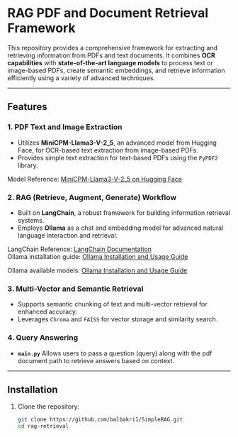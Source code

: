 # RAG PDF and Document Retrieval Framework

This repository provides a comprehensive framework for extracting and retrieving information from PDFs and text documents. It combines **OCR capabilities** with **state-of-the-art language models** to process text or image-based PDFs, create semantic embeddings, and retrieve information efficiently using a variety of advanced techniques.

---

## Features

### 1. PDF Text and Image Extraction
- Utilizes **MiniCPM-Llama3-V-2_5**, an advanced model from Hugging Face, for OCR-based text extraction from image-based PDFs.
- Provides simple text extraction for text-based PDFs using the `PyPDF2` library.

Model Reference: [MiniCPM-Llama3-V-2_5 on Hugging Face](https://huggingface.co/openbmb/MiniCPM-Llama3-V-2_5)

### 2. RAG (Retrieve, Augment, Generate) Workflow
- Built on **LangChain**, a robust framework for building information retrieval systems.
- Employs **Ollama** as a chat and embedding model for advanced natural language interaction and retrieval.

LangChain Reference: [LangChain Documentation](https://www.langchain.com)  
Ollama installation guide: [Ollama Installation and Usage Guide](https://github.com/ollama/ollama)

Ollama available models: [Ollama Installation and Usage Guide](https://ollama.com)


### 3. Multi-Vector and Semantic Retrieval
- Supports semantic chunking of text and multi-vector retrieval for enhanced accuracy.
- Leverages `Chroma` and `FAISS` for vector storage and similarity search.

### 4. Query Answering
-  **`main.py`** Allows users to pass a question (query) along with the pdf document path to retrieve answers based on context.

---

## Installation


1. Clone the repository:
   ```bash
   git clone https://github.com/balbakri1/SimpleRAG.git
   cd rag-retrieval
